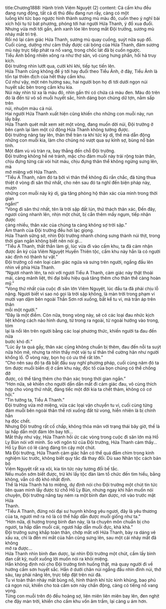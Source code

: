 title:Chương1888: Hành trình Viêm Nguyệt (2)
content:
Cả cấm khu đều đang rung động, tất cả dị thú đều đang run rẩy, càng có một<br>luồng khí tức bạo ngược hình thành sương mù màu đỏ, cuốn theo ý nghĩ bài<br>xích hội tụ từ bát phương, phóng tới hai người Hứa Thanh, ý đồ xua đuổi.<br>Nhưng vừa mới tới gần, ánh xanh lóe lên trong mắt Đội trưởng, sương mù<br>nháy mắt trì trệ.<br>Rồi nó lại cảm giác Hứa Thanh, sương mù quay cuồng, suýt nữa sụp đổ.<br>Cuối cùng, dường như cảm thấy được cái bóng của Hứa Thanh, đám sương<br>mù này trực tiếp phát ra nổ vang, trong chốc lát đã bị cuốn ngược.<br>Tiểu Ảnh bỗng nhiên xông ra như thợ săn, vô cùng hưng phấn, hối hả truy<br>kích.<br>Đội trưởng nhìn lướt qua, cười khì khì, tiếp tục tiến lên.<br>Hứa Thanh cũng không để ý tới hay đuổi theo Tiểu Ảnh, ở đây, Tiểu Ảnh là<br>tồn tại thiên địch của hết thảy cấm khu.<br>Cứ như vậy, một nén hương sau, hai người bọn họ đi tới dưới ngọn núi<br>huyết sắc bên trong cấm khu kia.<br>Núi này nhìn từ xa là màu đỏ, nhìn gần thì có chứa cả màu đen. Màu đỏ trên<br>đó là đến từ vô số muỗi huyết sắc, hình dáng bọn chúng dữ tợn, nằm sấp trên<br>núi, nhuộm màu cả núi.<br>Hai người Hứa Thanh xuất hiện cũng khiến cho những con muỗi này, run<br>lẩy bẩy.<br>Hứa Thanh quét mắt xem xét một vòng, đang muốn dời núi, Đội trưởng ở<br>bên cạnh lại làm một cử động Hứa Thanh không tưởng được.<br>Đội trưởng nâng tay lên, thân thể tràn ra khí tức kỳ dị, thế mà dẫn động<br>những con muỗi kia, làm cho chúng nó vượt qua sự kính sợ, bùng nổ bản tính.<br>Một đám vù vù tràn ra, bay thẳng đến chỗ Đội trưởng.<br>Đội trưởng không hề né tránh, mặc cho đám muỗi này trải rộng toàn thân,<br>chịu đựng từng cái vòi hút máu, chịu đựng thân thể không ngừng sưng lên, mà<br>mở miệng với Hứa Thanh.<br>“Tiểu A Thanh, năm đó ta bởi vì thân thể không đủ rắn chắc, đã từng thua<br>thiệt ở vòng đi săn thứ nhất, cho nên sau đó ta nghĩ đến biện pháp này, mượn<br>những con muỗi này kỳ dị, gia tăng phòng hộ thân xác của mình trong thời gian<br>ngắn!”<br>“Vòng đi săn thứ nhất, tên là trời sập đất lún, thử thách thân xác. Đến đây,<br>ngươi cũng nhanh lên, nhịn một chút, bị cắn thêm mấy ngụm, tiếp nhận được<br>càng nhiều, thân xác của chúng ta càng không sợ trời sập.”<br>Âm thanh của Đội trưởng đều hơi lạc giọng.<br>Hứa Thanh sững sờ, nhìn Đội trưởng nhanh chóng sưng thành núi thịt, trong<br>thời gian ngắn không biết nên nói gì…<br>“Tiểu A Thanh, thất thần làm gì, lúc vừa đi vào cấm khu, ta đã cảm nhận<br>được ấn ký của Viêm Nguyệt Huyền Thiên tộc, cấm khu này hẳn là có người<br>xác định nó thành tư vật.”<br>Đội trưởng cố nén loại cảm giác ngứa và sưng trên người, ngẩng đầu lên<br>nhìn về phía Hứa Thanh.<br>“Ngươi nhanh lên, ta nói với ngươi Tiểu A Thanh, cảm giác này thật thoải<br>mái, càng mãnh liệt, thì đại biểu hiệu quả tăng thêm cho thân thể càng hoàn<br>mỹ.”<br>“Vòng thứ nhất của cuộc đi săn lớn Viêm Nguyệt, lúc đầu ta đã phải chịu lỗ<br>nặng. Ngươi biết vì sao nó gọi là trời sập không, là màn trời trong phạm vi<br>mười vạn dặm bên ngoài Thần Sơn rơi xuống, bất kể tu vi, mà trấn áp trên thân<br>mỗi một người.”<br>“Đây là một điểm. Còn nữa, trong vòng này, sẽ có các loại đau nhức kịch<br>liệt không cách nào hình dung, từ trong ra ngoài, từ ngoài hướng vào trong, tóm<br>lại là nổi lên trên người bằng các loại phương thức, khiến người ta đau đến nửa<br>bước khó đi.”<br>“Lúc ấy ta quá gầy, thân xác cũng không chuẩn bị thêm, đau đến nỗi ta suýt<br>nữa hôn mê, nhưng ta nhìn thấy một vài tu sĩ thân thể cường hãn như người<br>khổng lồ. Ở vòng này, bọn họ có ưu thế rất lớn.”<br>“Cho nên sau đó ta đã bắt đầu suy nghĩ phương pháp, cuối cùng năm đó ta<br>tìm được muỗi biến dị ở cấm khu này, độc tố của bọn chúng có thể chống đỡ<br>được, có thể tăng thêm cho thân xác trong thời gian ngắn.”<br>“Hơn nữa, sẽ khiến cho người dần dần mất đi cảm giác đau, vô cùng thích<br>hợp cho vòng thứ nhất, đáng tiếc một đời kia ta chết thảm, không có cơ hội.”<br>“Tin tưởng ta, Tiểu A Thanh.”<br>Đội trưởng vừa mở miệng, vừa các loại vận chuyển tu vi, cuối cùng từng<br>đám muỗi bên ngoài thân thể rơi xuống đất tử vong, hiển nhiên là bị chính hắn<br>hạ độc chết.<br>Nhưng Đội trưởng rất cố chấp, không thỏa mãn với trạng thái bây giờ, thế là<br>lại hấp dẫn một đám lớn bay tới…<br>Mắt thấy như vậy, Hứa Thanh hồi ức các vòng trong cuộc đi săn lớn mà Hồ<br>Ly Bùn nói với mình. So với ngôn từ của Đội trưởng, Hứa Thanh cảm thấy…<br>Hồ Ly Bùn có lẽ càng đáng tin cậy một chút.<br>Mà Đội trưởng, Hứa Thanh cảm giác hắn có thể quá đắm chìm trong kinh<br>nghiệm lúc trước, không biết quy tắc đã thay đổi. Dù sao Nhân tộc cách bản bộ<br>Viêm Nguyệt rất xa xôi, kia tin tức này tương đối bế tắc.<br>Nếu muốn sớm biết được, trừ khi lấy tộc đàn làm tổ chức đến tìm hiểu, bằng<br>không, vẫn có độ khó nhất định.<br>Thế là Hứa Thanh há to miệng, dự định nói cho Đội trưởng một chút tin tức<br>liên quan mình lấy được từ chỗ Hồ Ly Bùn, nhưng ngay khi hắn muốn nói<br>chuyện, Đội trưởng nâng tay ném ra một bình đan dược, rơi vào trước mặt Hứa<br>Thanh.<br>“Tiểu A Thanh, đừng nói đại sư huynh không yêu ngươi, đây là yêu thương<br>của ta, ngươi mở ra nó là có thể hấp dẫn được muỗi giống như ta.”<br>“Hơn nữa, dị hương trong bình đan này, là ta chuyên môn chuẩn bị cho<br>ngươi, ta hấp dẫn muỗi cái, ngươi hấp dẫn muỗi đực, khà khà.”<br>Đội trưởng sưng khắp toàn thân, chớp mắt với Hứa Thanh, bày ra dáng vẻ<br>xấu xa, chỉ là đến mí mắt của hắn cũng sưng lên, sau một cái nháy mắt đã không<br>mở ra được…<br>Hứa Thanh nhìn bình đan dược, lại nhìn Đội trưởng một chút, cầm lấy bình<br>đan cất kỹ, nuốt xuống lời muốn nói ra khỏi miệng.<br>Hắn không định nói cho Đội trưởng tình huống thật, mà quay người đi về<br>hướng cấm sơn huyết sắc. Hắn ở dưới chân núi ngẩng đầu nhìn đỉnh núi, thở<br>sâu, tay phải nâng lên, trực tiếp đặt trên núi đá.<br>Tu vi toàn thân nháy mắt bùng nổ, hình thành khí tức kinh khủng, bao phủ<br>cả ngọn núi, khiến cho toà cấm sơn này chấn động, càng có tiếng nổ vang vọng.<br>Từng con muỗi trên đó đều hoảng sợ, liên miên liên miên bay lên, đen nghịt<br>che đậy màn trời, khiến cho cấm khu vốn âm trầm, lại càng u ám hơn.